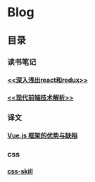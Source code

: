 # Blog

## 目录
### 读书笔记
#### [<<深入浅出react和redux>>](https://github.com/alekoshen712/random-note/issues/1)
#### [<<现代前端技术解析>>](https://github.com/alekoshen712/Blog/issues/2)

### 译文
#### [Vue.js 框架的优势与缺陷](https://github.com/alekoshen712/Blog/issues/4)


### css
#### [css-skill](https://github.com/alekoshen712/Blog/issues/3)
